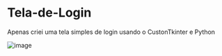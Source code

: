 # Tela-de-Login
Apenas criei uma tela simples de login usando o CustonTkinter e Python 


![image](https://github.com/LudiAlves/Tela-de-Login/assets/136092113/1f5c8fa9-ef77-4631-b805-34640bd7f32b)


